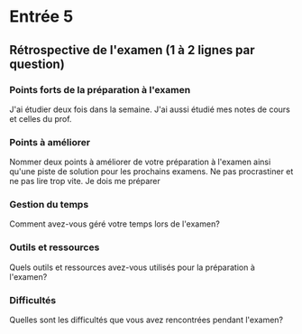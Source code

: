 # Entrée 5
## Rétrospective de l'examen (1 à 2 lignes par question)

### Points forts de la préparation à l'examen
J'ai étudier deux fois dans la semaine. J'ai aussi étudié mes notes de cours et celles du prof. 

### Points à améliorer
Nommer deux points à améliorer de votre préparation à l'examen ainsi qu'une piste de solution pour les prochains examens. 
Ne pas procrastiner et ne pas lire trop vite. Je dois me préparer 

### Gestion du temps
Comment avez-vous géré votre temps lors de l'examen?

### Outils et ressources
Quels outils et ressources avez-vous utilisés pour la préparation à l'examen?

### Difficultés
Quelles sont les difficultés que vous avez rencontrées pendant l'examen?

